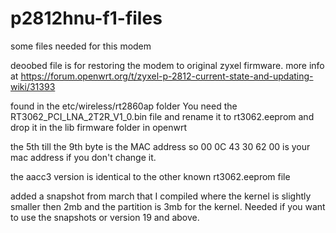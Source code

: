 # p2812hnu-f1-files
some files needed for this modem

deoobed file is for restoring the modem to original zyxel firmware. more info at
https://forum.openwrt.org/t/zyxel-p-2812-current-state-and-updating-wiki/31393


found in the etc/wireless/rt2860ap folder
You need the RT3062_PCI_LNA_2T2R_V1_0.bin file and rename it to rt3062.eeprom and drop it in the lib firmware folder in openwrt

the 5th till the 9th byte is the MAC address so 00 0C 43 30 62 00 is your mac address if you don't change it.

the aacc3 version is identical to the other known rt3062.eeprom file


added a snapshot from march that I compiled where the kernel is slightly smaller then 2mb and the partition is 3mb for the kernel. Needed if you want to use the snapshots or version 19 and above.

